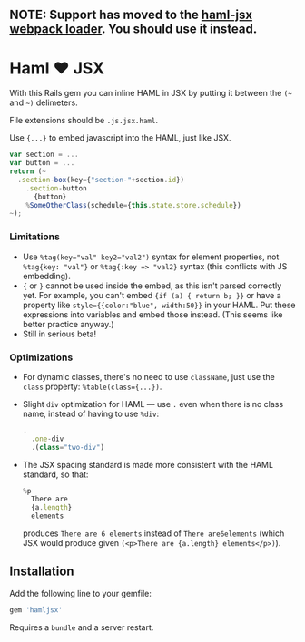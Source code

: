 ## NOTE: Support has moved to the [haml-jsx webpack loader](https://github.com/dingbat/haml-jsx-loader). You should use it instead.

# Haml :heart: JSX

With this Rails gem you can inline HAML in JSX by putting it between the `(~` and `~)` delimeters.

File extensions should be `.js.jsx.haml`.

Use `{...}` to embed javascript into the HAML, just like JSX.

```javascript
var section = ...
var button = ...
return (~
  .section-box(key={"section-"+section.id})
    .section-button
      {button}
    %SomeOtherClass(schedule={this.state.store.schedule})
~);
```

### Limitations

* Use `%tag(key="val" key2="val2")` syntax for element properties, not `%tag{key: "val"}` or `%tag{:key => "val2}` syntax (this conflicts with JS embedding).
* `{` or `}` cannot be used inside the embed, as this isn't parsed correctly yet. For example, you can't embed `{if (a) { return b; }}` or have a property like `style={{color:"blue", width:50}}` in your HAML. Put these expressions into variables and embed those instead. (This seems like better practice anyway.)
* Still in serious beta!

### Optimizations

* For dynamic classes, there's no need to use `className`, just use the `class` property: `%table(class={...})`.
* Slight `div` optimization for HAML –– use `.` even when there is no class name, instead of having to use `%div`:
  
  ```javascript
  .
    .one-div
    .(class="two-div")
  ```

* The JSX spacing standard is made more consistent with the HAML standard, so that:

  ```javascript
  %p
    There are
    {a.length}
    elements
  ```
  produces `There are 6 elements` instead of `There are6elements` (which JSX would produce given `(<p>There are {a.length} elements</p>)`).

## Installation

Add the following line to your gemfile:

```ruby
gem 'hamljsx'
```

Requires a `bundle` and a server restart.
